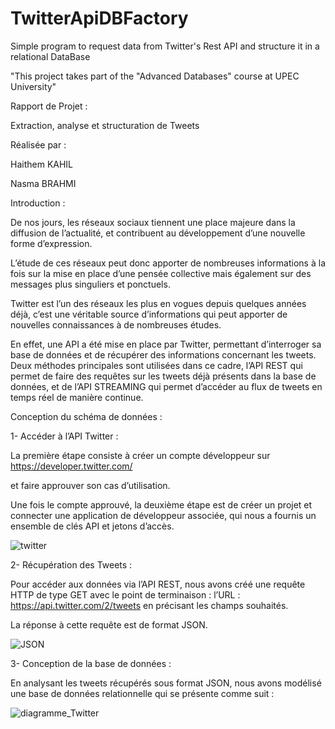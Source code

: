 # TwitterApiDBFactory
Simple program to request data from Twitter's Rest API and structure it in a relational DataBase

"This project takes part of the "Advanced Databases" course at UPEC University"

 

 

 

 

 

 

 

 

 

Rapport de Projet : 

Extraction, analyse et structuration de Tweets 

 

 

 

 

 

 

 

 

 

Réalisée par : 

Haithem KAHIL 

Nasma BRAHMI 

 

 

 

 

 

 

 

Introduction : 

De nos jours, les réseaux sociaux tiennent une place majeure dans la diffusion de l’actualité, et contribuent au développement d’une nouvelle forme d’expression. 

L’étude de ces réseaux peut donc apporter de nombreuses informations à la fois sur la mise en place d’une pensée collective mais également sur des messages plus singuliers et ponctuels. 

Twitter est l’un des réseaux les plus en vogues depuis quelques années déjà, c’est une véritable source d’informations qui peut apporter de nouvelles connaissances à de nombreuses études. 

En effet, une API a été mise en place par Twitter, permettant d’interroger sa base de données et de récupérer des informations concernant les tweets. Deux méthodes principales sont utilisées dans ce cadre, l’API REST qui permet de faire des requêtes sur les tweets déjà présents dans la base de données, et de l’API STREAMING qui permet d’accéder au flux de tweets en temps réel de manière continue. 

 

Conception du schéma de données : 

1- Accéder à l’API Twitter : 

La première étape consiste à créer un compte développeur sur https://developer.twitter.com/  

et faire approuver son cas d’utilisation. 

Une fois le compte approuvé, la deuxième étape est de créer un projet et connecter une application de développeur associée, qui nous a fournis un ensemble de clés API et jetons d’accès. 

 
![twitter](https://user-images.githubusercontent.com/72985793/102413055-a6ec3480-3ff4-11eb-96fb-b6731b2b8474.PNG) 

 

2- Récupération des Tweets : 

Pour accéder aux données via l’API REST, nous avons créé une requête HTTP de type GET avec le point de terminaison : l’URL : https://api.twitter.com/2/tweets en précisant les champs souhaités. 

La réponse à cette requête est de format JSON. 


![JSON](https://user-images.githubusercontent.com/72985793/102413056-a8b5f800-3ff4-11eb-9391-8531b10bd4ea.PNG)


3- Conception de la base de données : 

En analysant les tweets récupérés sous format JSON, nous avons modélisé une base de données relationnelle qui se présente comme suit : 

 
![diagramme_Twitter](https://user-images.githubusercontent.com/72985793/102413061-aa7fbb80-3ff4-11eb-83a9-696e9489ca3c.PNG) 

 



 

 
